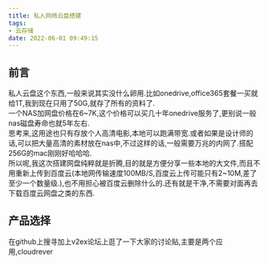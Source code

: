 ```yaml
---
title: 私人网络云盘搭建
tags:
- 云存储
date: 2022-06-01 09:49:15
---
```

## 前言
私人云盘这个东西,一般来说其实没什么卵用.比如onedrive,office365套餐一买就给1T,我到现在只用了50G,就存了所有的资料了.  
一个NAS加网盘价格在6~7K,这个价格可以买几十年onedrive服务了,更别说一般nas磁盘寿命也就5年左右.  
思考来,这用途也只有存放个人高清电影,本地可以跑满带宽.或者如果是设计师的话,可以把大量高清的素材放在nas中,不过这样的话,一般需要万兆的内网了.搭配256G的mac刚刚好哈哈哈.  
所以呢,我这次搭建网盘纯粹就是折腾,目的就是方便分享一些本地的大文件,而且不用重新上传到百度云(本地网传输速度100MB/S,百度云上传可能只有2~10M,差了至少一个数量级.),也不用担心被百度云删除什么的.还有就是干净,不需要对面再去下载百度云网盘之类的东西.  
<!--more-->
## 产品选择
在github上搜寻加上v2ex论坛上逛了一下大家的讨论贴,主要是两个应用,cloudrever

